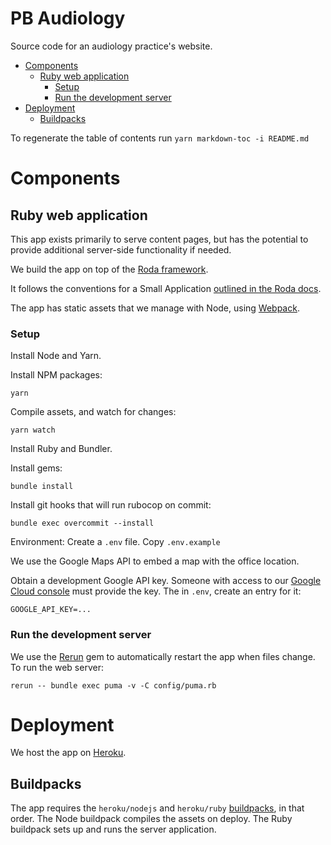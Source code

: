 # PB Audiology

Source code for an audiology practice's website.

<!-- toc -->

- [Components](#components)
  * [Ruby web application](#ruby-web-application)
    + [Setup](#setup)
    + [Run the development server](#run-the-development-server)
- [Deployment](#deployment)
  * [Buildpacks](#buildpacks)

<!-- tocstop -->

To regenerate the table of contents run `yarn markdown-toc -i README.md`

# Components

## Ruby web application

This app exists primarily to serve content pages, but has the potential to provide additional server-side functionality if needed.

We build the app on top of the [Roda framework](http://roda.jeremyevans.net/).

It follows the conventions for a Small Application [outlined in the Roda docs](http://roda.jeremyevans.net/rdoc/files/doc/conventions_rdoc.html).

The app has static assets that we manage with Node, using [Webpack](https://webpack.js.org/).

### Setup

Install Node and Yarn.

Install NPM packages:
```
yarn
```

Compile assets, and watch for changes:
```
yarn watch
```

Install Ruby and Bundler.

Install gems:
```
bundle install
```

Install git hooks that will run rubocop on commit:
```
bundle exec overcommit --install
```

Environment: Create a `.env` file. Copy `.env.example`

We use the Google Maps API to embed a map with the office location.

Obtain a development Google API key. Someone with access to our [Google Cloud console](https://console.cloud.google.com/apis/credentials?organizationId=0&project=pb-audiology) must provide the key. The in `.env`, create an entry for it:

```
GOOGLE_API_KEY=...
```

### Run the development server

We use the [Rerun](https://github.com/alexch/rerun) gem to automatically restart the app when files change. To run the web server:
```
rerun -- bundle exec puma -v -C config/puma.rb
```

# Deployment

We host the app on [Heroku](https://www.heroku.com/).

## Buildpacks

The app requires the `heroku/nodejs` and `heroku/ruby` [buildpacks](https://devcenter.heroku.com/articles/buildpacks), in that order. The Node buildpack compiles the assets on deploy. The Ruby buildpack sets up and runs the server application.
